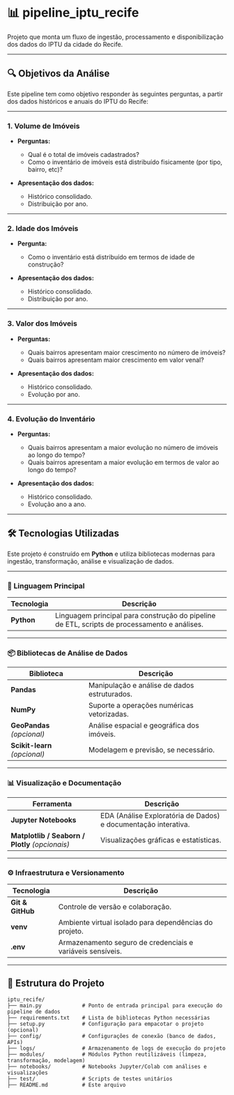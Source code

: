 # 📊 pipeline_iptu_recife

Projeto que monta um fluxo de ingestão, processamento e disponibilização dos dados do IPTU da cidade do Recife.

---

## 🔍 Objetivos da Análise

Este pipeline tem como objetivo responder às seguintes perguntas, a partir dos dados históricos e anuais do IPTU do Recife:

---

### 1. **Volume de Imóveis**

- **Perguntas:**
  - Qual é o total de imóveis cadastrados?
  - Como o inventário de imóveis está distribuído fisicamente (por tipo, bairro, etc)?

- **Apresentação dos dados:**
  - Histórico consolidado.
  - Distribuição por ano.

---

### 2. **Idade dos Imóveis**

- **Pergunta:**
  - Como o inventário está distribuído em termos de idade de construção?

- **Apresentação dos dados:**
  - Histórico consolidado.
  - Distribuição por ano.

---

### 3. **Valor dos Imóveis**

- **Perguntas:**
  - Quais bairros apresentam maior crescimento no número de imóveis?
  - Quais bairros apresentam maior crescimento em valor venal?

- **Apresentação dos dados:**
  - Histórico consolidado.
  - Evolução por ano.

---

### 4. **Evolução do Inventário**

- **Perguntas:**
  - Quais bairros apresentam a maior evolução no número de imóveis ao longo do tempo?
  - Quais bairros apresentam a maior evolução em termos de valor ao longo do tempo?

- **Apresentação dos dados:**
  - Histórico consolidado.
  - Evolução ano a ano.

---

## 🛠️ Tecnologias Utilizadas

Este projeto é construído em **Python** e utiliza bibliotecas modernas para ingestão, transformação, análise e visualização de dados.

---

### 🔹 Linguagem Principal

| Tecnologia | Descrição |
|------------|-----------|
| **Python** | Linguagem principal para construção do pipeline de ETL, scripts de processamento e análises. |

---

### 📦 Bibliotecas de Análise de Dados

| Biblioteca        | Descrição |
|-------------------|-----------|
| **Pandas**        | Manipulação e análise de dados estruturados. |
| **NumPy**         | Suporte a operações numéricas vetorizadas. |
| **GeoPandas** *(opcional)* | Análise espacial e geográfica dos imóveis. |
| **Scikit-learn** *(opcional)* | Modelagem e previsão, se necessário. |

---

### 📊 Visualização e Documentação

| Ferramenta              | Descrição |
|-------------------------|-----------|
| **Jupyter Notebooks**   | EDA (Análise Exploratória de Dados) e documentação interativa. |
| **Matplotlib / Seaborn / Plotly** *(opcionais)* | Visualizações gráficas e estatísticas. |

---

### ⚙️ Infraestrutura e Versionamento

| Tecnologia     | Descrição |
|----------------|-----------|
| **Git & GitHub** | Controle de versão e colaboração. |
| **venv**         | Ambiente virtual isolado para dependências do projeto. |
| **.env**         | Armazenamento seguro de credenciais e variáveis sensíveis. |

---

## 📁 Estrutura do Projeto

```text
iptu_recife/
├── main.py             # Ponto de entrada principal para execução do pipeline de dados
├── requirements.txt    # Lista de bibliotecas Python necessárias
├── setup.py            # Configuração para empacotar o projeto (opcional)
├── config/             # Configurações de conexão (banco de dados, APIs)
├── logs/               # Armazenamento de logs de execução do projeto
├── modules/            # Módulos Python reutilizáveis (limpeza, transformação, modelagem)
├── notebooks/          # Notebooks Jupyter/Colab com análises e visualizações
├── test/               # Scripts de testes unitários
├── README.md           # Este arquivo
